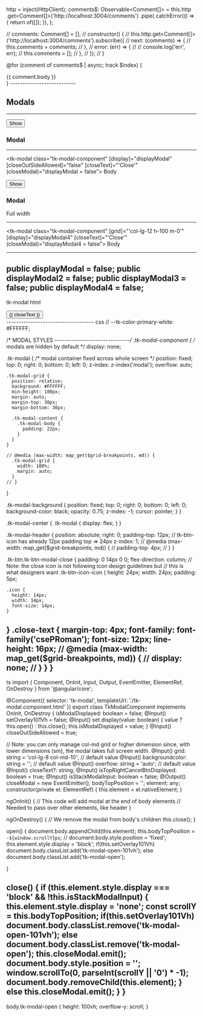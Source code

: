   http = inject(HttpClient);
  comments$: Observable<Comment[]> = this.http
    .get<Comment[]>('http://localhost:3004/comments')
    .pipe(
      catchError(() => {
        return of([]);
      }),
    );

  // comments: Comment[] = [];
  // constructor() {
  //   this.http.get<Comment[]>('http://localhost:3004/comments').subscribe({
  //     next: (comments) => {
  //       this.comments = comments;
  //     },
  //     error: (err) => {
  //       // console.log('err', err);
  //       this.comments = [];
  //     },
  //   });
  // }

  @for (comment of comments$ | async; track $index) {
  <div>{{ comment.body }}</div>
}
---------------------------
<h2>Modals</h2>
<hr>
<div class="row">
  <div class="col-lg-2 col-md-4 pb-md-0 pb-2">
    <button class="tk-btn tk-btn-secondary" (click)="displayModal = !displayModal;">Show</button>
  </div>
  <div class="col-lg-2 col-md-4 pb-md-0 pb-2">
    <h3>Modal</h3>
  </div>
  <!-- <div class="col-lg-8 col-md-4">
    -->
</div>
<hr>

<tk-modal 
  class="tk-modal-component" 
  [display]="displayModal" 
  [closeOutSideAllowed]="false" 
  [closeText]="'Close'" 
  (closeModal)="displayModal = false">
  Body
</tk-modal>


<div class="row">
  <div class="col-lg-2 col-md-4 pb-md-0 pb-2">
    <button class="tk-btn tk-btn-secondary" (click)="displayModal4 = !displayModal4;">Show</button>
  </div>
  <div class="col-lg-2 col-md-4 pb-md-0 pb-2">
    <h3>Modal</h3>
    Full width
  </div>
  <!-- <div class="col-lg-8 col-md-4">
   
  </div> -->
</div>
<hr>

<tk-modal 
  class="tk-modal-component" 
  [grid]="'col-lg-12 h-100 m-0'" 
  [display]="displayModal4" 
  [closeText]="'Close'" 
  (closeModal)="displayModal4 = false">
  Body
</tk-modal>

--------------------------
  public displayModal = false;
  public displayModal2 = false;
  public displayModal3 = false;
  public displayModal4 = false;
  ---------------------------------------------
  tk-modal html
  <div class="tk-modal {{ overflow }}" *ngIf="isModalDisplayed">
  <div class="tk-modal-background {{ backgroundcolor }}" (click)="closeOutSideAllowed ? close() : '';"></div>
  <div class="tk-modal-grid {{ grid }}">
    <div class="row tk-modal-content p-0 m-0">
      <div *ngIf="isTopRightCancelBtnDisplayed" class="tk-modal-header m-0">
        <button class="tk-btn tk-btn-icon tk-btn-no-border tk-btn-modal-close" (click)="close();">
          <span class="tk-btn-icon-icon">
            <i class="icon icon-close" aria-hidden="true"></i>
          </span>
          <span *ngIf="closeText" class="close-text">{{ closeText }}</span>
        </button>
      </div>
      <div class="col-12 tk-modal-body p-3 p-md-4">
        <ng-content></ng-content>
      </div>
    </div>
  </div>
</div>
------------------------------------
css
// --tk-color-primary-white: #FFFFFF;

/* MODAL STYLES
-------------------------------*/
.tk-modal-component {
  /* modals are hidden by default */
  display: none;

  .tk-modal {
    /* modal container fixed across whole screen */
    position: fixed;
    top: 0;
    right: 0;
    bottom: 0;
    left: 0;
    z-index: z-index('modal');
    overflow: auto;

    .tk-modal-grid {
      position: relative;
      background: #FFFFFF;
      min-height: 100px;
      margin: auto;
      margin-top: 30px;
      margin-bottom: 30px;

      .tk-modal-content {
        .tk-modal-body {
          padding: 22px;
        }
      }
    }

    // @media (max-width: map_get($grid-breakpoints, md)) {
      .tk-modal-grid {
        width: 100%;
        margin: auto;
      }
    // }
  }

  .tk-modal-background {
    position: fixed;
    top: 0;
    right: 0;
    bottom: 0;
    left: 0;
    background-color: black;
    opacity: 0.75;
    z-index: -1;
    cursor: pointer;
  }
}

.tk-modal-center {
  .tk-modal {
    display: flex;
  }
}

.tk-modal-header {
  position: absolute;
  right: 0;
  padding-top: 12px; // tk-btn-icon has already 12px padding top => 24px
  z-index: 1;
  // @media (max-width: map_get($grid-breakpoints, md)) {
  //   padding-top: 4px;
  // }
}

.tk-btn.tk-btn-modal-close {
  padding: 0 14px 0 0;
  flex-direction: column;
  // Note: the close icon is not following icon design guidelines but
  // this is what designers want
  .tk-btn-icon-icon {
    height: 24px;
    width: 24px;
    padding: 5px;

    .icon {
      height: 14px;
      width: 14px;
      font-size: 14px;
    }
  }
  .close-text {
    margin-top: 4px;
    font-family: font-family('csePRoman');
    font-size: 12px;
    line-height: 16px;
    // @media (max-width: map_get($grid-breakpoints, md)) {
    //   display: none;
    // }
  }
}
-------------------------------
ts
import { Component, OnInit, Input, Output, EventEmitter, ElementRef, OnDestroy } from '@angular/core';

@Component({
  selector: 'tk-modal',
  templateUrl: './tk-modal.component.html'
})
export class TkModalComponent implements OnInit, OnDestroy {
  isModalDisplayed: boolean = false;
  @Input() setOverlay101Vh = false;
  @Input()
  set display(value: boolean) {
    value ? this.open() : this.close();
    this.isModalDisplayed = value;
  }
  @Input() closeOutSideAllowed = true;

  // Note: you can only manage col-md grid or higher dimension since, with lower dimensions (sm), the modal takes full screen width.
  @Input() grid: string = 'col-lg-8 col-md-10'; // default value
  @Input() backgroundcolor: string = ''; // default value
  @Input() overflow: string = 'auto'; // default value
  @Input() closeText?: string;
  @Input() isTopRightCancelBtnDisplayed: boolean = true;
  @Input() isStackModalInput: boolean = false;
  @Output() closeModal = new EventEmitter<boolean>();
  bodyTopPosition = '';
  element: any;
  constructor(private el: ElementRef) {
    this.element = el.nativeElement;
  }

  ngOnInit() {
    // This code will add modal at the end of body elements
    // Needed to pass over other elements, like header
  }

  ngOnDestroy() {
    // We remove the modal from body's children
    this.close();
  }

  open() {
    document.body.appendChild(this.element);
    this.bodyTopPosition = `-${window.scrollY}px`;
  //  document.body.style.position = 'fixed';
    this.element.style.display = 'block';
    if(this.setOverlay101Vh)
      document.body.classList.add('tk-modal-open-101vh');
      else
      document.body.classList.add('tk-modal-open');
    
  }

  close() {
    if (this.element.style.display === 'block' && !this.isStackModalInput) {
      this.element.style.display = 'none';
      const scrollY = this.bodyTopPosition;
    if(this.setOverlay101Vh)
      document.body.classList.remove('tk-modal-open-101vh');
      else
      document.body.classList.remove('tk-modal-open');
      this.closeModal.emit();
      document.body.style.position = '';
      window.scrollTo(0, parseInt(scrollY || '0') * -1);
      document.body.removeChild(this.element);
    }
      else 
      this.closeModal.emit();
  }
}
------------------------------
body.tk-modal-open {
  height: 100vh;
  overflow-y: scroll;
} 

